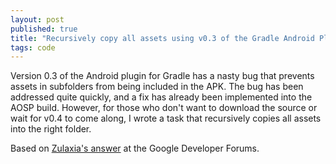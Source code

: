 ```yaml
---
layout: post
published: true
title: "Recursively copy all assets using v0.3 of the Gradle Android Plugin"
tags: code
---
```


Version 0.3 of the Android plugin for Gradle has a nasty bug that prevents assets in subfolders from being included in the APK. The bug has been addressed quite quickly, and a fix has already been implemented into the AOSP build. However, for those who don't want to download the source or wait for v0.4 to come along, I wrote a task that recursively copies all assets into the right folder.

<script src="https://gist.github.com/XavierTalpe/5158552.js"></script>

Based on [Zulaxia's answer](https://groups.google.com/d/msg/adt-dev/sA8KFsquss4/Q_UXMUuhWqsJ) at the Google Developer Forums.